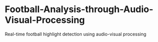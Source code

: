 # Football-Analysis-through-Audio-Visual-Processing
Real-time football highlight detection using audio-visual processing
